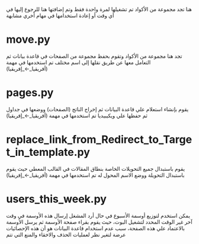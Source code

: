 هنا تجد مجموعة من الأكواد تم تشغيلها لمرة واحدة فقط وتم إضافتها هنا للرجوع إليها في أي وقت أو إعادة استخدامها في مهام أخري مشابهة


# move.py
تجد هنا مجموعة من الأكواد وتقوم بحفظ مجموعة من  الصفحات في قاعدة بيانات ثم التعامل معها عن طريق نقلها إلى اسم مختلف
تم استخدمها في مهمة (أفريقيا_←_إفريقيا)

# pages.py
يقوم بإنشاء استعلام علي قاعدة البيانات ثم إخراج الناتج (الصفحات) ووضعها في جداول ثم حفظها علي ويكيبيديا
تم استخدمها في مهمة (أفريقيا_←_إفريقيا)

# replace_link_from_Redirect_to_Target_in_template.py
يقوم باستبدال جميع التحويلات الخاصة بنطاق المقالات في القالب المعطي حيث يقوم باستبدال التحويلة ووضع الاسم المحول له
تم استخدمها في مهمة (أفريقيا_←_إفريقيا)


# users_this_week.py

يمكن استخدم لتوزيع أوسمة الأسبوع في حال أرد المشغل إرسال هذه الأوسمة في وقت آخر غير الوقت المحدد لتشغيل البوت، حيث يقوم
بقراء صفحة الأوسمة ثم يرسل الأوسمة بالاعتماد علي هذه الصفحة، سبب عدم استخدام قاعدة البيانات هو أن هذه الإحصائيات عرضة
لتغير نظر لعمليات الحذف والاخقاء والمنع التي تتم
